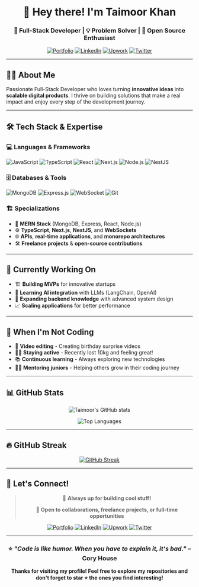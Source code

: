 <div align="center">

# 👋 Hey there! I'm **Taimoor Khan**

### 🚀 Full-Stack Developer | 💡 Problem Solver | 🌟 Open Source Enthusiast

[![Portfolio](https://img.shields.io/badge/Portfolio-FF5722?style=for-the-badge&logo=todoist&logoColor=white)](https://taimoorkhan.me)
[![LinkedIn](https://img.shields.io/badge/LinkedIn-0077B5?style=for-the-badge&logo=linkedin&logoColor=white)](https://linkedin.com/in/taimoorkhan55)
[![Upwork](https://img.shields.io/badge/Upwork-6FDA44?style=for-the-badge&logo=upwork&logoColor=white)](https://upwork.com/freelancers/taimoorkhan14)
[![Twitter](https://img.shields.io/badge/Twitter-1DA1F2?style=for-the-badge&logo=twitter&logoColor=white)](https://x.com/taimoorkhan1122)

</div>

---

## 🧑‍💻 About Me

Passionate Full-Stack Developer who loves turning **innovative ideas** into **scalable digital products**. I thrive on building solutions that make a real impact and enjoy every step of the development journey.

---

## 🛠️ Tech Stack & Expertise

### 💻 **Languages & Frameworks**
![JavaScript](https://img.shields.io/badge/JavaScript-F7DF1E?style=flat-square&logo=javascript&logoColor=black)
![TypeScript](https://img.shields.io/badge/TypeScript-007ACC?style=flat-square&logo=typescript&logoColor=white)
![React](https://img.shields.io/badge/React-20232A?style=flat-square&logo=react&logoColor=61DAFB)
![Next.js](https://img.shields.io/badge/Next.js-000000?style=flat-square&logo=next.js&logoColor=white)
![Node.js](https://img.shields.io/badge/Node.js-43853D?style=flat-square&logo=node.js&logoColor=white)
![NestJS](https://img.shields.io/badge/NestJS-E0234E?style=flat-square&logo=nestjs&logoColor=white)

### 🗄️ **Databases & Tools**
![MongoDB](https://img.shields.io/badge/MongoDB-4EA94B?style=flat-square&logo=mongodb&logoColor=white)
![Express.js](https://img.shields.io/badge/Express.js-404D59?style=flat-square&logo=express&logoColor=white)
![WebSocket](https://img.shields.io/badge/WebSocket-4A4A4A?style=flat-square&logo=socket.io&logoColor=white)
![Git](https://img.shields.io/badge/Git-F05032?style=flat-square&logo=git&logoColor=white)

### 🏗️ **Specializations**
- 🔧 **MERN Stack** (MongoDB, Express, React, Node.js)
- ⚙️ **TypeScript**, **Next.js**, **NestJS**, and **WebSockets**
- 🌐 **APIs**, **real-time applications**, and **monorepo architectures**
- 🛠️ **Freelance projects** & **open-source contributions**

---

## 🚀 Currently Working On

- 🏗️ **Building MVPs** for innovative startups
- 🤖 **Learning AI integration** with LLMs (LangChain, OpenAI)
- 🧠 **Expanding backend knowledge** with advanced system design
- 📈 **Scaling applications** for better performance

---

## 🎯 When I'm Not Coding

- 📸 **Video editing** - Creating birthday surprise videos
- 🏋️‍♂️ **Staying active** - Recently lost 10kg and feeling great!
- 📚 **Continuous learning** - Always exploring new technologies
- 👨‍🏫 **Mentoring juniors** - Helping others grow in their coding journey

---

## 📊 GitHub Stats

<div align="center">

![Taimoor's GitHub stats](https://github-readme-stats.vercel.app/api?username=Taimoorkhan1122&show_icons=true&theme=radical)

![Top Languages](https://github-readme-stats.vercel.app/api/top-langs/?username=Taimoorkhan1122&layout=compact&theme=radical)

</div>

---

## 🔥 GitHub Streak

<div align="center">

[![GitHub Streak](https://streak-stats.demolab.com/?user=Taimoorkhan1122&theme=radical)](https://git.io/streak-stats)

</div>

---

## 🤝 Let's Connect!

<div align="center">

> 💬 **Always up for building cool stuff!** 
> 
> 🌟 **Open to collaborations, freelance projects, or full-time opportunities**

[![Portfolio](https://img.shields.io/badge/🌐_Portfolio-Visit_Now-FF5722?style=for-the-badge)](https://taimoorkhan.me)
[![LinkedIn](https://img.shields.io/badge/💼_LinkedIn-Connect-0077B5?style=for-the-badge)](https://linkedin.com/in/taimoorkhan55)
[![Upwork](https://img.shields.io/badge/💼_Upwork-Hire_Me-6FDA44?style=for-the-badge)](https://upwork.com/freelancers/taimoorkhan14)
[![Twitter](https://img.shields.io/badge/🐦_Twitter-Follow-1DA1F2?style=for-the-badge)](https://x.com/taimoorkhan1122)

</div>

---

<div align="center">

### ⭐️ *"Code is like humor. When you have to explain it, it's bad."* – Cory House

**Thanks for visiting my profile! Feel free to explore my repositories and don't forget to star ⭐ the ones you find interesting!**

</div>
